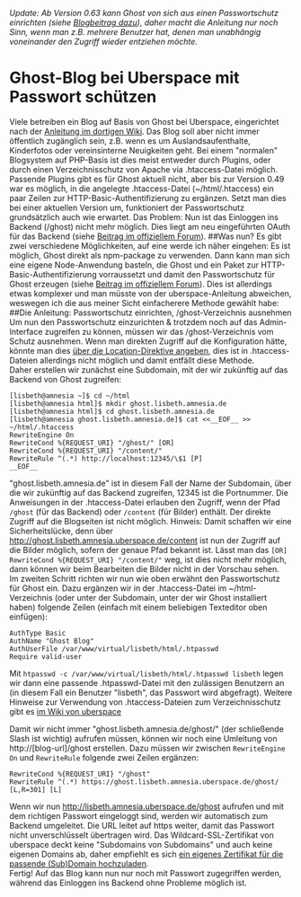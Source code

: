 *Update: Ab Version 0.63 kann Ghost von sich aus einen Passwortschutz einrichten (siehe [Blogbeitrag dazu](http://blog.ghost.org/private-blogs/)), daher macht die Anleitung nur noch Sinn, wenn man z.B. mehrere Benutzer hat, denen man unabhängig voneinander den Zugriff wieder entziehen möchte.*

# Ghost-Blog bei Uberspace mit Passwort schützen
Viele betreiben ein Blog auf Basis von Ghost bei Uberspace, eingerichtet nach der [Anleitung im dortigen Wiki](https://wiki.uberspace.de/cool:ghost). Das Blog soll aber nicht immer öffentlich zugänglich sein, z.B. wenn es um Auslandsaufenthalte, Kinderfotos oder vereinsinterne Neuigkeiten geht. Bei einem "normalen" Blogsystem auf PHP-Basis ist dies meist entweder durch Plugins, oder durch einen Verzeichnisschutz von Apache via .htaccess-Datei möglich. Passende Plugins gibt es für Ghost aktuell nicht, aber bis zur Version 0.49 war es möglich, in die angelegte .htaccess-Datei (~/html/.htaccess) ein paar Zeilen zur HTTP-Basic-Authentifizierung zu ergänzen.
Setzt man dies bei einer aktuellen Version um, funktioniert der Passwortschutz grundsätzlich auch wie erwartet. Das Problem: Nun ist das Einloggen ins Backend (/ghost) nicht mehr möglich. Dies liegt am neu eingeführten OAuth für das Backend (siehe [Beitrag im offiziellem Forum](https://ghost.org/forum/installation/15795-password-protected-blog-produces-error-while-trying-to-login/7/)).
##Was nun?
Es gibt zwei verschiedene Möglichkeiten, auf eine werde ich näher eingehen: Es ist möglich, Ghost direkt als npm-package zu verwenden. Dann kann man sich eine eigene Node-Anwendung basteln, die Ghost und ein Paket zur HTTP-Basic-Authentifizierung vorraussetzt und damit den Passwortschutz für Ghost erzeugen (siehe [Beitrag im offiziellem Forum](https://ghost.org/forum/installation/5105-solved-any-way-to-add-a-simple-authentication-method/12/)). Dies ist allerdings etwas komplexer und man müsste von der uberspace-Anleitung abweichen, weswegen ich die aus meiner Sicht einfacherere Methode gewählt habe:  
##Die Anleitung: Passwortschutz einrichten, /ghost-Verzeichnis ausnehmen
Um nun den Passwortschutz einzurichten & trotzdem noch auf das Admin-Interface zugreifen zu können, müssen wir das /ghost-Verzeichnis vom Schutz ausnehmen. Wenn man direkten Zugriff auf die Konfiguration hätte, könnte man dies [über die Location-Direktive angeben](https://ghost.org/forum/installation/15795-password-protected-blog-produces-error-while-trying-to-login/10/), dies ist in .htaccess-Dateien allerdings nicht möglich und damit entfällt diese Methode.  
Daher erstellen wir zunächst eine Subdomain, mit der wir zukünftig auf das Backend von Ghost zugreifen:  

    [lisbeth@amnesia ~]$ cd ~/html
    [lisbeth@amnesia html]$ mkdir ghost.lisbeth.amnesia.de
    [lisbeth@amnesia html]$ cd ghost.lisbeth.amnesia.de
    [lisbeth@amnesia ghost.lisbeth.amnesia.de]$ cat <<__EOF__ >> ~/html/.htaccess
    RewriteEngine On
    RewriteCond %{REQUEST_URI} "/ghost/" [OR]
    RewriteCond %{REQUEST_URI} "/content/"
    RewriteRule ^(.*) http://localhost:12345/\$1 [P]
    __EOF__

"ghost.lisbeth.amnesia.de" ist in diesem Fall der Name der Subdomain, über die wir zukünftig auf das Backend zugreifen, 12345 ist die Portnummer. Die Anweisungen in der .htaccess-Datei erlauben den Zugriff, wenn der Pfad `/ghost` (für das Backend) oder `/content` (für Bilder) enthält. Der direkte Zugriff auf die Blogseiten ist nicht möglich. Hinweis: Damit schaffen wir eine Sicherheitslücke, denn über http://ghost.lisbeth.amnesia.uberspace.de/content ist nun der Zugriff auf die Bilder möglich, sofern der genaue Pfad bekannt ist. Lässt man das `[OR] RewriteCond %{REQUEST_URI} "/content/"` weg, ist dies nicht mehr möglich, dann können wir beim Bearbeiten die Bilder nicht in der Vorschau sehen.  
Im zweiten Schritt richten wir nun wie oben erwähnt den Passwortschutz für Ghost ein. Dazu ergänzen wir in der .htaccess-Datei im ~/html-Verzeichnis (oder unter der Subdomain, unter der wir Ghost installiert haben) folgende Zeilen (einfach mit einem beliebigen Texteditor oben einfügen):

    AuthType Basic
    AuthName "Ghost Blog"
    AuthUserFile /var/www/virtual/lisbeth/html/.htpasswd
    Require valid-user

Mit `htpasswd -c /var/www/virtual/lisbeth/html/.htpasswd lisbeth` legen wir dann eine passende .htpasswd-Datei mit den zulässigen Benutzern an (in diesem Fall ein Benutzer "lisbeth", das Passwort wird abgefragt). Weitere Hinweise zur Verwendung von .htaccess-Dateien zum Verzeichnisschutz gibt es [im Wiki von uberspace](https://wiki.uberspace.de/webserver:htaccess#verzeichnisschutz)  

Damit wir nicht immer "ghost.lisbeth.amnesia.de/ghost/" (der schließende Slash ist wichtig) aufrufen müssen, können wir noch eine Umleitung von http://[blog-url]/ghost erstellen. Dazu müssen wir zwischen `RewriteEngine On` und `RewriteRule` folgende zwei Zeilen ergänzen:

    RewriteCond %{REQUEST_URI} "/ghost"
    RewriteRule ^(.*) https://ghost.lisbeth.amnesia.uberspace.de/ghost/ [L,R=301] [L]

Wenn wir nun http://lisbeth.amnesia.uberspace.de/ghost aufrufen und mit dem richtigen Passwort eingeloggt sind, werden wir automatisch zum Backend umgeleitet. Die URL leitet auf https weiter, damit das Passwort nicht unverschlüsselt übertragen wird. Das Wildcard-SSL-Zertifikat von uberspace deckt keine "Subdomains von Subdomains" und auch keine eigenen Domains ab, daher empfiehlt es sich [ein eigenes Zertifikat für die passende (Sub)Domain hochzuladen](https://wiki.uberspace.de/webserver:https).  
Fertig! Auf das Blog kann nun nur noch mit Passwort zugegriffen werden, während das Einloggen ins Backend ohne Probleme möglich ist.
